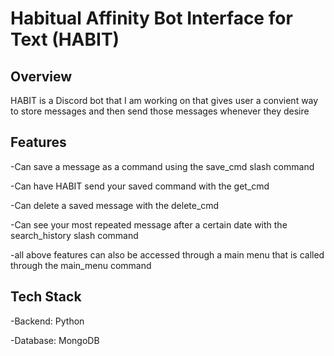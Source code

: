 # Habitual Affinity Bot Interface for Text (HABIT)

## Overview
HABIT is a Discord bot that I am working on that gives user a convient way to store messages and then send those messages whenever they desire

## Features
-Can save a message as a command using the save_cmd slash command 

-Can have HABIT send your saved command with the get_cmd

-Can delete a saved message with the delete_cmd 

-Can see your most repeated message after a certain date with the search_history slash command

-all above features can also be accessed through a main menu that is called through the main_menu command

## Tech Stack 
-Backend: Python 

-Database: MongoDB
